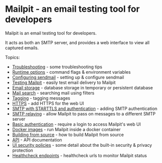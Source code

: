 # Mailpit - an email testing tool for developers

Mailpit is an email testing tool for developers.

It acts as both an SMTP server, and provides a web interface to view all captured emails.

Topics:
- [Troubleshooting](https://github.com/axllent/mailpit/wiki/Troubleshooting) - some troubleshooting tips
- [Runtime options](https://github.com/axllent/mailpit/wiki/Runtime-options) - command flags & environment variables
- [Configuring sendmail](https://github.com/axllent/mailpit/wiki/Configuring-sendmail) - setting up & configure sendmail
- [Testing Mailpit](https://github.com/axllent/mailpit/wiki/Testing-Mailpit) - easily test email delivery to Mailpit
- [Email storage](https://github.com/axllent/mailpit/wiki/Email-storage) - database storage in temporary or persistent database
- [Mail search](https://github.com/axllent/mailpit/wiki/Mail-search) - searching mail using filters
- [Tagging](https://github.com/axllent/mailpit/wiki/Tagging) - tagging messages
- [HTTPS](https://github.com/axllent/mailpit/wiki/HTTPS) - add HTTPS for the web UI
- [SMTP with STARTTLS and authentication](https://github.com/axllent/mailpit/wiki/SMTP-with-STARTTLS-and-authentication) - adding SMTP authentication
- [SMTP relaying](https://github.com/axllent/mailpit/wiki/SMTP-relay) - allow Mailpit to pass on messages to a different SMTP server
- [Basic authentication](https://github.com/axllent/mailpit/wiki/Basic-authentication) - require a login to access Mailpit's web UI
- [Docker images](https://github.com/axllent/mailpit/wiki/Docker-images) - run Mailpit inside a docker container
- [Building from source](https://github.com/axllent/mailpit/wiki/Building-from-source) - how to build Mailpit from source
- [API](https://github.com/axllent/mailpit/wiki/API) - API documentation
- [UI security policies](https://github.com/axllent/mailpit/wiki/UI-security-policies) - some detail about the built-in security & privacy protection
- [Healthcheck endpoints](https://github.com/axllent/mailpit/wiki/Healthcheck-endpoints) - healthcheck urls to monitor Mailpit status
